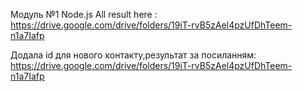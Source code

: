 Модуль №1 Node.js
All result here : https://drive.google.com/drive/folders/19iT-rvB5zAel4pzUfDhTeem-n1a7Iafp

Додала id для нового контакту,результат за посиланням:
https://drive.google.com/drive/folders/19iT-rvB5zAel4pzUfDhTeem-n1a7Iafp
